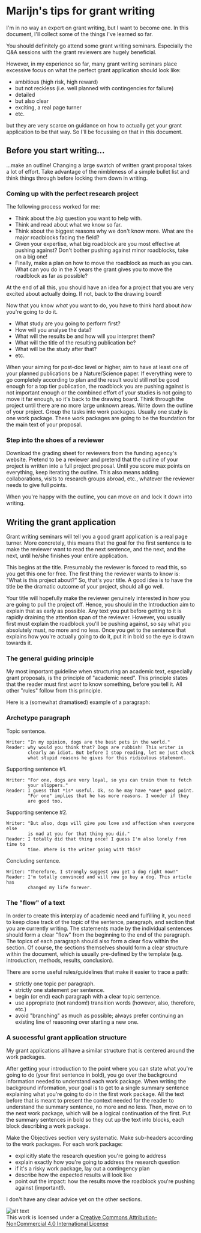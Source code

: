 Marijn's tips for grant writing
===============================

I'm in no way an expert on grant writing, but I want to become one.
In this document, I'll collect some of the things I've learned so far.

You should definitely go attend some grant writing seminars.
Especially the Q&A sessions with the grant reviewers are hugely beneficial.

However, in my experience so far, many grant writing seminars place excessive
focus on what the perfect grant application should look like:

 - ambitious (high risk, high reward)
 - but not reckless (i.e. well planned with contingencies for failure)
 - detailed
 - but also clear
 - exciting, a real page turner
 - etc.

but they are very scarce on guidance on how to actually get your grant application to be that way.
So I'll be focussing on that in this document.


Before you start writing...
---------------------------

...make an outline!
Changing a large swatch of written grant proposal takes a lot of effort.
Take advantage of the nimbleness of a simple bullet list and think things through before locking them down in writing.


### Coming up with the perfect research project

The following process worked for me:

 - Think about the *big* question you want to help with.  
 - Think and read about what we know so far.  
 - Think about the biggest reasons why we don't know more.
   What are the major roadblocks facing the field?  
 - Given your expertise, what big roadblock are you most effective at pushing against?
   Don't bother pushing against minor roadblocks, take on a big one!  
 - Finally, make a plan on how to move the roadblock as much as you can.
   What can you do in the X years the grant gives you to move the roadblock as far as possible?  

At the end of all this, you should have an idea for a project that you are very excited about actually doing.
If not, back to the drawing board!

Now that you know *what* you want to do, you have to think hard about *how* you're going to do it.

 - What study are you going to perform first?
 - How will you analyse the data?
 - What will the results be and how will you interpret them?
 - What will the title of the resulting publication be?
 - What will be the study after that?
 - etc.

When your aiming for post-doc level or higher, aim to have at least one of your planned publications be a Nature/Science paper. If everything were to go completely according to plan and the result would still not be good enough for a top tier publication, the roadblock you are pushing against is not important enough or the combined effort of your studies is not going to move it far enough, so it's back to the drawing board.
Think through the project until there are no more large unknown areas.
Write down the outline of your project.
Group the tasks into work packages.
Usually one study is one work package.
These work packages are going to be the foundation for the main text of your proposal.


### Step into the shoes of a reviewer

Download the grading sheet for reviewers from the funding agency's website.
Pretend to be a reviewer and pretend that the outline of your project is written into a full project proposal.
Until you score max points on everything, keep iterating the outline.
This also means adding collaborations, visits to research groups abroad, etc., whatever the reviewer needs to give full points.

When you're happy with the outline, you can move on and lock it down into writing.


Writing the grant application
-----------------------------

Grant writing seminars will tell you a good grant application is a real page turner.
More concretely, this means that the goal for the first sentence is to make the reviewer want to read the next sentence, and the next, and the next, until he/she finishes your entire application.

This begins at the title.
Presumably the reviewer is forced to read this, so you get this one for free.
The first thing the reviewer wants to know is: "What is this project about?"
So, that's your title.
A good idea is to have the title be the dramatic outcome of your project, should all go well.

Your title will hopefully make the reviewer genuinely interested in how you are going to pull the project off.
Hence, you should in the Introduction aim to explain that as early as possible.
Any text you put before getting to it is rapidly draining the attention span of the reviewer.
However, you usually first must explain the roadblock you'll be pushing against, so say what you absolutely must, no more and no less.
Once you get to the sentence that explains how you're actually going to do it, put it in bold so the eye is drawn towards it.


### The general guiding principle

My most important guideline when structuring an academic text, especially grant proposals, is the principle of "academic need".
This principle states that the reader must first *want* to know something, before you tell it.
All other "rules" follow from this principle.

Here is a (somewhat dramatised) example of a paragraph:


### Archetype paragraph

Topic sentence.

    Writer: "In my opinion, dogs are the best pets in the world."
    Reader: why would you think that? Dogs are rubbish! This writer is 
            clearly an idiot. But before I stop reading, let me just check
            what stupid reasons he gives for this ridiculous statement.

Supporting sentence #1.

    Writer: "For one, dogs are very loyal, so you can train them to fetch
            your slippers."
    Reader: I guess that *is* useful. Ok, so he may have *one* good point.
            "For one" implies that he has more reasons. I wonder if they
            are good too.
	
Supporting sentence #2.

    Writer: "But also, dogs will give you love and affection when everyone else
            is mad at you for that thing you did."
    Reader: I totally did that thing once! I guess I'm also lonely from time to
            time. Where is the writer going with this?

Concluding sentence.

    Writer: "Therefore, I strongly suggest you get a dog right now!"
    Reader: I'm totally convinced and will now go buy a dog. This article has
            changed my life forever. 
 

### The "flow" of a text

In order to create this interplay of academic need and fulfilling it, you need to keep close track of the topic of the sentence, paragraph, and section that you are currently writing.
The statements made by the individual sentences should form a clear "flow" from the beginning to the end of the paragraph.
The topics of each paragraph should also form a clear flow within the section.
Of course, the sections themselves should form a clear structure within the document, which is usually pre-defined by the template (e.g. introduction, methods, results, conclusion).

There are some useful rules/guidelines that make it easier to trace a path:

 - strictly one topic per paragraph.
 - strictly one statement per sentence.
 - begin (or end) each paragraph with a clear topic sentence.
 - use appropriate (not random!) transition words (however, also, therefore, etc.)
 - avoid "branching" as much as possible; always prefer continuing an existing line of reasoning over starting a new one.


### A successful grant application structure

My grant applications all have a similar structure that is centered around the work packages.

After getting your introduction to the point where you can state what you're going to do (your first sentence in bold), you go over the background information needed to understand each work package.
When writing the background information, your goal is to get to a single summary sentence explaining what you're going to do in the first work package.
All the text before that is meant to present the context needed for the reader to understand the summary sentence, no more and no less.
Then, move on to the next work package, which will be a logical continuation of the first.
Put the summary sentences in bold so they cut up the text into blocks, each block describing a work package.

Make the Objectives section very systematic.
Make sub-headers according to the work packages.
For each work package:

 - explicitly state the research question you're going to address
 - explain exactly how you're going to address the research question
 - if it's a risky work package, lay out a contingency plan
 - describe how the expected results will look like
 - point out the impact: how the results move the roadblock you're pushing against (important!).

I don't have any clear advice yet on the other sections.

![alt text][logo]  
This work is licensed under a [Creative Commons Attribution-NonCommercial 4.0 International License](http://creativecommons.org/licenses/by-nc/4.0)

[logo]: https://i.creativecommons.org/l/by-nc/4.0/88x31.png "Creative Commons Licence"
